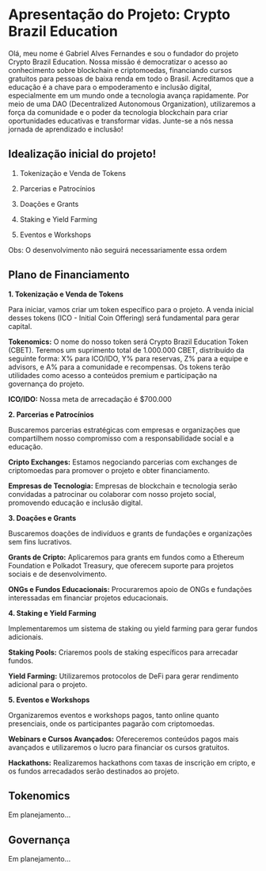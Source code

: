 # Apresentação do Projeto: Crypto Brazil Education

Olá, meu nome é Gabriel Alves Fernandes e sou o fundador do projeto Crypto Brazil Education. Nossa missão é democratizar o acesso ao conhecimento sobre blockchain e criptomoedas, financiando cursos gratuitos para pessoas de baixa renda em todo o Brasil. Acreditamos que a educação é a chave para o empoderamento e inclusão digital, especialmente em um mundo onde a tecnologia avança rapidamente. Por meio de uma DAO (Decentralized Autonomous Organization), utilizaremos a força da comunidade e o poder da tecnologia blockchain para criar oportunidades educativas e transformar vidas. Junte-se a nós nessa jornada de aprendizado e inclusão!

##  Idealização inicial do projeto!

1. Tokenização e Venda de Tokens

2. Parcerias e Patrocínios

3. Doações e Grants

4. Staking e Yield Farming

5. Eventos e Workshops

Obs: O desenvolvimento não seguirá necessariamente essa ordem

## Plano de Financiamento

**1. Tokenização e Venda de Tokens**

Para iniciar, vamos criar um token específico para o projeto. A venda inicial desses tokens (ICO - Initial Coin Offering) será fundamental para gerar capital.

**Tokenomics:** O nome do nosso token será Crypto Brazil Education Token (CBET). Teremos um suprimento total de 1.000.000 CBET, distribuído da seguinte forma: X% para ICO/IDO, Y% para reservas, Z% para a equipe e advisors, e A% para a comunidade e recompensas. Os tokens terão utilidades como acesso a conteúdos premium e participação na governança do projeto.

**ICO/IDO:** Nossa meta de arrecadação é $700.000

**2. Parcerias e Patrocínios**

Buscaremos parcerias estratégicas com empresas e organizações que compartilhem nosso compromisso com a responsabilidade social e a educação.

**Cripto Exchanges:** Estamos negociando parcerias com exchanges de criptomoedas para promover o projeto e obter financiamento.

**Empresas de Tecnologia:** Empresas de blockchain e tecnologia serão convidadas a patrocinar ou colaborar com nosso projeto social, promovendo educação e inclusão digital.

**3. Doações e Grants**

Buscaremos doações de indivíduos e grants de fundações e organizações sem fins lucrativos.

**Grants de Cripto:** Aplicaremos para grants em fundos como a Ethereum Foundation e Polkadot Treasury, que oferecem suporte para projetos sociais e de desenvolvimento.

**ONGs e Fundos Educacionais:** Procuraremos apoio de ONGs e fundações interessadas em financiar projetos educacionais.

**4. Staking e Yield Farming**

Implementaremos um sistema de staking ou yield farming para gerar fundos adicionais.

**Staking Pools:** Criaremos pools de staking específicos para arrecadar fundos.

**Yield Farming:** Utilizaremos protocolos de DeFi para gerar rendimento adicional para o projeto.

**5. Eventos e Workshops**

Organizaremos eventos e workshops pagos, tanto online quanto presenciais, onde os participantes pagarão com criptomoedas.

**Webinars e Cursos Avançados:** Ofereceremos conteúdos pagos mais avançados e utilizaremos o lucro para financiar os cursos gratuitos.

**Hackathons:** Realizaremos hackathons com taxas de inscrição em cripto, e os fundos arrecadados serão destinados ao projeto.

## Tokenomics

Em planejamento...

## Governança

Em planejamento...


